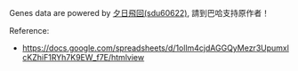 Genes data are powered by [夕日飛回(sdu60622)](https://forum.gamer.com.tw/C.php?bsn=5786&snA=162812), 請到巴哈支持原作者！

Reference:
- https://docs.google.com/spreadsheets/d/1ollm4cjdAGGQyMezr3UpumxlcKZhiF1RYh7K9EW_f7E/htmlview

